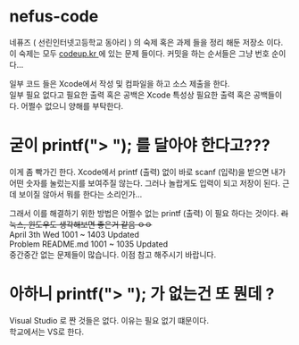 
# nefus-code
네퓨즈 ( 선린인터넷고등학교 동아리 ) 의 숙제 혹은 과제 들을 정리 해둔 저장소 이다. <br/>
이 숙제는 모두 <a href="codeup.kr"> codeup.kr </a> 에 있는 문제 들이다. 커밋을 하는 순서들은 그냥 번호 순이다... <br/>

일부 코드 들은 Xcode에서 작성 및 컴파일을 하고 소스 제출을 한다. <br/>
일부 필요 없다고 필요한 출력 혹은 공백은 Xcode 특성상 필요한 출력 혹은 공백들이다. 어쩔수 없으니 양해를 부탁한다. <br/>

# 굳이 printf("> "); 를 달아야 한다고???
이게 좀 빡가긴 한다. Xcode에서 printf (출력) 없이 바로 scanf (입략)을 받으면 내가 어떤 숫자를 눌렀는지를 보여주질 않는다. 그러나 놀랍게도 입력이 되고 저장이 된다. 근데 보이질 않아서 뭐를 한다는 소리인가... <br/>

그래서 이를 해결하기 위한 방법은 어쩔수 없는 printf (출력) 이 필요 하다는 것이다. ~~리눅스, 윈도우도 생각해보면 좋은거 같음 ㅇㅇ~~ <br/>
April 3th Wed 1001 ~ 1403 Updated <br/>
Problem README.md 1001 ~ 1035 Updated  <br/>
중간중간 없는 문제들이 많습니다. 이점 참고 해주시기 바랍니다. <br/>

# 아하니 printf("> "); 가 없는건 또 뭔데 ?
Visual Studio 로 짠 것들은 없다. 이유는 필요 없기 떄문이다. <br/>
학교에서는 VS로 한다.
